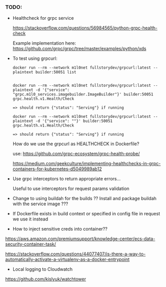 ### TODO:

* Healthcheck for grpc service

  https://stackoverflow.com/questions/56984565/python-grpc-health-check

  Example implementation here:
  https://github.com/grpc/grpc/tree/master/examples/python/xds


* To test using grpcurl:
  ```
  docker run --rm --network m1l0net fullstorydev/grpcurl:latest --plaintext builder:50051 list


  docker run --rm --network m1l0net fullstorydev/grpcurl:latest --plaintext -d '{"service": "grpc.m1l0_services.imagebuilder.ImageBuilder"}' builder:50051 grpc.health.v1.Health/Check

  => should return {"status": "Serving"} if running

  docker run --rm --network m1l0net fullstorydev/grpcurl:latest --plaintext -d '{"service": ""}' builder:50051 grpc.health.v1.Health/Check

  => should return {"status": "Serving"} if running
  
  ```

  How do we use the grpcurl as HEALTHCHECK in Dockerfile?

  use: https://github.com/grpc-ecosystem/grpc-health-probe/

  https://medium.com/geekculture/implementing-healthchecks-in-grpc-containers-for-kubernetes-d5049989ab12


* Use grpc interceptors to return appropriate errors...

  Useful to use interceptors for request params validation

* Change to using buildah for the builds ?? Install and package buildah with the service image ???

* If Dockerfile exists in build context or specified in config file in request we use it instead

* How to inject sensitive creds into container??

https://aws.amazon.com/premiumsupport/knowledge-center/ecs-data-security-container-task/


https://stackoverflow.com/questions/44077407/is-there-a-way-to-automatically-activate-a-virtualenv-as-a-docker-entrypoint


* Local logging to Cloudwatch

https://github.com/kislyuk/watchtower